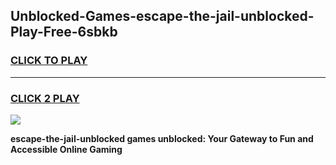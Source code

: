 
## Unblocked-Games-escape-the-jail-unblocked-Play-Free-6sbkb
<h3>
<a href="https://premium76.site?title=escape-the-jail-unblocked&ref=20M">CLICK TO PLAY</a></h3>
<hr>

<h3>
<a href="https://premium76.site?title=escape-the-jail-unblocked&ref=20M">CLICK 2 PLAY</a>
  
</h3>

<a href="https://premium76.site?title=escape-the-jail-unblocked&ref=19M"><img src="https://clearcache.store/games.png"></a>


**escape-the-jail-unblocked games unblocked: Your Gateway to Fun and Accessible Online Gaming**
